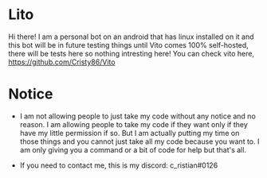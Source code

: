 # Lito

Hi there! I am a personal bot on an android that has linux installed on it and this bot will be in future testing things until Vito comes 100% self-hosted, there will be tests here so nothing intresting here! You can check vito here, https://github.com/Cristy86/Vito

# Notice

- I am not allowing people to just take my code without any notice and no reason. I am allowing people to take my code if they want only if they have my little permission if so. But I am actually putting my time on those things and you cannot just take all my code because you want to. I am only giving you a command or a bit of code for help but that's all.

- If you need to contact me, this is my discord: c_ristian#0126
